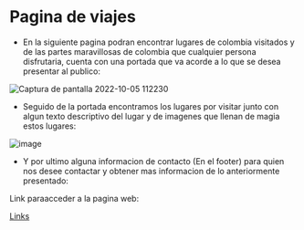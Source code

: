 # Pagina de viajes

- En la siguiente pagina podran encontrar lugares de colombia visitados y de las partes maravillosas de colombia que cualquier persona disfrutaria, cuenta con una portada que va acorde a lo que se desea presentar al publico:

![Captura de pantalla 2022-10-05 112230](https://user-images.githubusercontent.com/70729836/194112437-7b7e140d-8ec8-459e-a99d-9ff6912c8b6d.png)

- Seguido de la portada encontramos los lugares por visitar junto con algun texto descriptivo del lugar y de imagenes que llenan de magia estos lugares:

![image](https://user-images.githubusercontent.com/70729836/194112977-fb64c4d8-7d46-45b2-9243-2fe1b741d7d9.png)

- Y por ultimo alguna informacion de contacto (En el footer) para quien nos desee contactar y obtener mas informacion de lo anteriormente presentado:

Link paraacceder a la pagina web:

[Links](http://localhost/)
